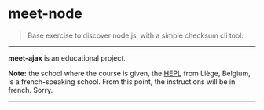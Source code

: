 # meet-node

> Base exercise to discover node.js, with a simple checksum cli tool. 

* * *

**meet-ajax** is an educational project.

**Note:** the school where the course is given, the [HEPL](http://www.provincedeliege.be/hauteecole) from Liège, Belgium, is a french-speaking school. From this point, the instructions will be in french. Sorry.

* * *
